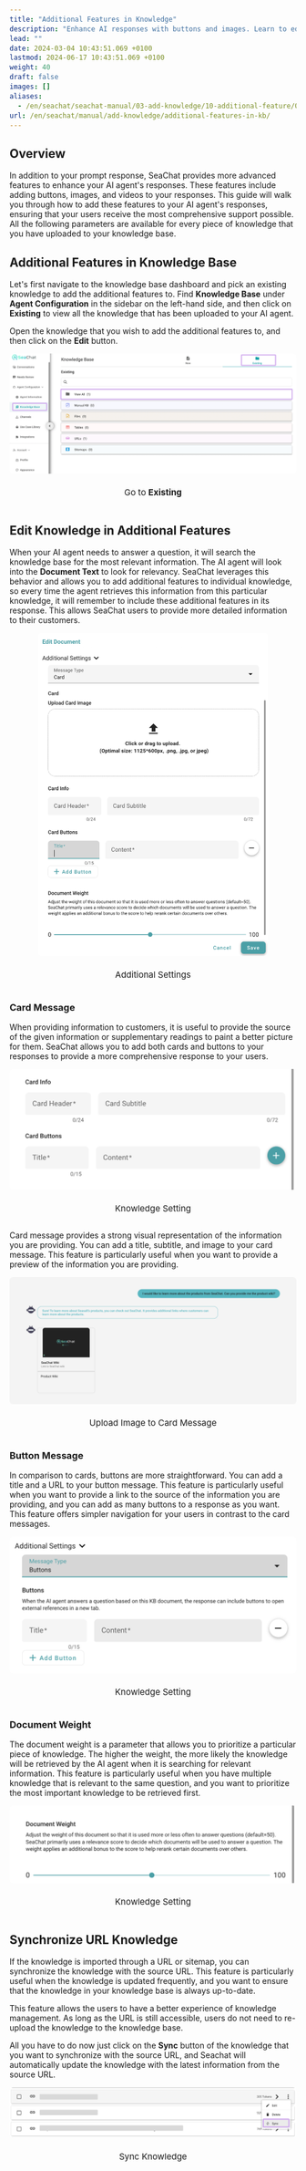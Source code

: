 ```yaml
---
title: "Additional Features in Knowledge"
description: "Enhance AI responses with buttons and images. Learn to edit entries, prioritize info, and sync content."
lead: ""
date: 2024-03-04 10:43:51.069 +0100
lastmod: 2024-06-17 10:43:51.069 +0100
weight: 40
draft: false
images: []
aliases:
  - /en/seachat/seachat-manual/03-add-knowledge/10-additional-feature/01-additional-features-in-kb
url: /en/seachat/manual/add-knowledge/additional-features-in-kb/
---
```


## Overview

In addition to your prompt response, SeaChat provides more advanced features to enhance your AI agent's responses. These features include adding buttons, images, and videos to your responses. This guide will walk you through how to add these features to your AI agent's responses, ensuring that your users receive the most comprehensive support possible. All the following parameters are available for every piece of knowledge that you have uploaded to your knowledge base.

## Additional Features in Knowledge Base

Let's first navigate to the knowledge base dashboard and pick an existing knowledge to add the additional features to. Find **Knowledge Base** under **Agent Configuration** in the sidebar on the left-hand side, and then click on **Existing** to view all the knowledge that has been uploaded to your AI agent.

Open the knowledge that you wish to add the additional features to, and then click on the **Edit** button.

<div id="additional-setting-ui" style="display: flex; flex-direction: column; align-items: center;">
<div style="width: 100%; text-align: center; display: flex; flex-direction: column; align-items: center; justify-item: center">
    <a href="/images/seachat/en/knowledge-advanced-features/knowledge-additional-features/kb-dashboard.png" target="_blank">
    <img width="100%" style="border-radius: 0.4rem; cursor: zoom-in;" src="/images/seachat/en/knowledge-advanced-features/knowledge-additional-features/kb-dashboard.png" alt="image showcasing how to write an agent description">
    </a>
</div>
    <p style="margin-top: 20px; font-size: 15px">Go to <strong>Existing</strong></p>
</div>

## Edit Knowledge in Additional Features

When your AI agent needs to answer a question, it will search the knowledge base for the most relevant information. The AI agent will look into the **Document Text** to look for relevancy. SeaChat leverages this behavior and allows you to add additional features to individual knowledge, so every time the agent retrieves this information from this particular knowledge, it will remember to include these additional features in its response. This allows SeaChat users to provide more detailed information to their customers.

<div id="additional-setting-ui" style="display: flex; flex-direction: column; align-items: center;">
<div style="width: 100%; text-align: center; display: flex; flex-direction: column; align-items: center; justify-item: center">
    <a href="/images/seachat/en/knowledge-advanced-features/knowledge-additional-features/additional-settings.png   " target="_blank">
    <img width="80%" style="border-radius: 0.4rem; cursor: zoom-in;" src="/images/seachat/en/knowledge-advanced-features/knowledge-additional-features/additional-settings.png" alt="image showcasing how to write an agent description">
    </a>
</div>
    <p style="margin-top: 20px; font-size: 15px">Additional Settings</p>
</div>

### Card Message

When providing information to customers, it is useful to provide the source of the given information or supplementary readings to paint a better picture for them. SeaChat allows you to add both cards and buttons to your responses to provide a more comprehensive response to your users.

<div id="additional-setting-ui" style="display: flex; flex-direction: column; align-items: center;">
<div style="width: 100%; text-align: center; display: flex; flex-direction: column; align-items: center; justify-item: center">
    <a href="/images/seachat/en/knowledge-advanced-features/knowledge-additional-features/card-info.png" target="_blank">
    <img width="100%" style="border-radius: 0.4rem; cursor: zoom-in;" src="/images/seachat/en/knowledge-advanced-features/knowledge-additional-features/card-info.png" alt="image showcasing how to write an agent description">
    </a>
</div>
    <p style="margin-top: 20px; font-size: 15px">Knowledge Setting</p>
</div>

Card message provides a strong visual representation of the information you are providing. You can add a title, subtitle, and image to your card message. This feature is particularly useful when you want to provide a preview of the information you are providing.

<div id="additional-setting-ui" style="display: flex; flex-direction: column; align-items: center;">
<div style="width: 100%; text-align: center; display: flex; flex-direction: column; align-items: center; justify-item: center">
    <a href="/images/seachat/en/knowledge-advanced-features/knowledge-additional-features/card-msg.png" target="_blank">
    <img width="100%" style="border-radius: 0.4rem; cursor: zoom-in;" src="/images/seachat/en/knowledge-advanced-features/knowledge-additional-features/card-msg.png" alt="image showcasing how to write an agent description">
    </a>
</div>
    <p style="margin-top: 20px; font-size: 15px">Upload Image to Card Message</p>
</div>

### Button Message

In comparison to cards, buttons are more straightforward. You can add a title and a URL to your button message. This feature is particularly useful when you want to provide a link to the source of the information you are providing, and you can add as many buttons to a response as you want. This feature offers simpler navigation for your users in contrast to the card messages.

<div id="additional-setting-ui" style="display: flex; flex-direction: column; align-items: center;">
<div style="width: 100%; text-align: center; display: flex; flex-direction: column; align-items: center; justify-item: center">
    <a href="/images/seachat/en/knowledge-advanced-features/knowledge-additional-features/btn-msg.png" target="_blank">
    <img width="100%" style="border-radius: 0.4rem; cursor: zoom-in;" src="/images/seachat/en/knowledge-advanced-features/knowledge-additional-features/btn-msg.png" alt="image showcasing how to write an agent description">
    </a>
</div>
    <p style="margin-top: 20px; font-size: 15px">Knowledge Setting</p>
</div>

### Document Weight

The document weight is a parameter that allows you to prioritize a particular piece of knowledge. The higher the weight, the more likely the knowledge will be retrieved by the AI agent when it is searching for relevant information. This feature is particularly useful when you have multiple knowledge that is relevant to the same question, and you want to prioritize the most important knowledge to be retrieved first.

<div id="additional-setting-ui" style="display: flex; flex-direction: column; align-items: center;">
<div style="width: 100%; text-align: center; display: flex; flex-direction: column; align-items: center; justify-item: center">
    <a href="/images/seachat/en/knowledge-advanced-features/knowledge-additional-features/doc-weight.png" target="_blank">
    <img width="100%" style="border-radius: 0.4rem; cursor: zoom-in;" src="/images/seachat/en/knowledge-advanced-features/knowledge-additional-features/doc-weight.png" alt="image showcasing how to write an agent description">
    </a>
</div>
    <p style="margin-top: 20px; font-size: 15px">Knowledge Setting</p>
</div>

## Synchronize URL Knowledge

If the knowledge is imported through a URL or sitemap, you can synchronize the knowledge with the source URL. This feature is particularly useful when the knowledge is updated frequently, and you want to ensure that the knowledge in your knowledge base is always up-to-date. 

This feature allows the users to have a better experience of knowledge management. As long as the URL is still accessible, users do not need to re-upload the knowledge to the knowledge base.  

All you have to do now just click on the **Sync** button of the knowledge that you want to synchronize with the source URL, and Seachat will automatically update the knowledge with the latest information from the source URL.

<div id="additional-setting-ui" style="display: flex; flex-direction: column; align-items: center;">
<div style="width: 100%; text-align: center; display: flex; flex-direction: column; align-items: center; justify-item: center">
    <a href="/images/seachat/en/knowledge-advanced-features/knowledge-additional-features/sync-button.png" target="_blank">
    <img width="100%" style="border-radius: 0.4rem; cursor: zoom-in;" src="/images/seachat/en/knowledge-advanced-features/knowledge-additional-features/sync-button.png" alt="knowledge synchronization button">
    </a>
</div>
    <p style="margin-top: 20px; font-size: 15px">Sync Knowledge</p>
</div>
